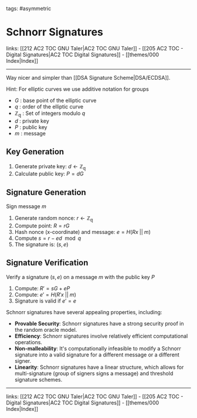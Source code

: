 tags: #asymmetric 

# Schnorr Signatures

links: [[212 AC2 TOC GNU Taler|AC2 TOC GNU Taler]] - [[205 AC2 TOC - Digital Signatures|AC2 TOC Digital Signatures]] - [[themes/000 Index|Index]]

---

Way nicer and simpler than [[DSA Signature Scheme|DSA/ECDSA]].

Hint: For elliptic curves we use additive notation for groups

* $G$ : base point of the elliptic curve
* $q$ : order of the elliptic curve
* $\mathbb{Z_q}$ : Set of integers modulo $q$
* $d$ : private key
* $P$ : public key
* $m$ : message

## Key Generation

1. Generate private key: $d \leftarrow \mathbb{Z_q}$
2. Calculate public key: $P = dG$

## Signature Generation

Sign message $m$

1. Generate random nonce: $r \leftarrow \mathbb{Z_q}$
2. Compute point: $R = rG$
3. Hash nonce (x-coordinate) and message: $e = H(Rx\;||\;m)$
4. Compute $s = r - ed \mod q$
5. The signature is: $(s, e)$

## Signature Verification

Verify a signature $(s,e)$ on a message $m$ with the public key $P$

1. Compute: $R' = sG + eP$
2. Compute: $e' = H(R'x\;||\;m)$
3. Signature is valid if $e' = e$

Schnorr signatures have several appealing properties, including:

- **Provable Security**: Schnorr signatures have a strong security proof in the random oracle model.
- **Efficiency**: Schnorr signatures involve relatively efficient computational operations.
- **Non-malleability**: It's computationally infeasible to modify a Schnorr signature into a valid signature for a different message or a different signer.
- **Linearity**: Schnorr signatures have a linear structure, which allows for multi-signature (group of signers signs a message) and threshold signature schemes.

---
links: [[212 AC2 TOC GNU Taler|AC2 TOC GNU Taler]] - [[205 AC2 TOC - Digital Signatures|AC2 TOC Digital Signatures]] - [[themes/000 Index|Index]]